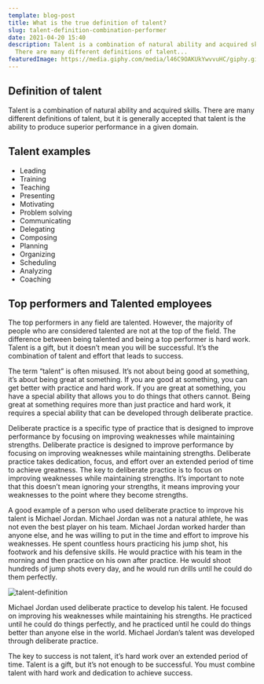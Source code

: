 ```yaml
---
template: blog-post
title: What is the true definition of talent?
slug: talent-definition-combination-performer
date: 2021-04-20 15:40
description: Talent is a combination of natural ability and acquired skills.
  There are many different definitions of talent...
featuredImage: https://media.giphy.com/media/l46C9OAKUkYwvvuHC/giphy.gif
---
```

## Definition of talent

Talent is a combination of natural ability and acquired skills. There are many different definitions of talent, but it is generally accepted that talent is the ability to produce superior performance in a given domain.

## Talent examples

* Leading
* Training
* Teaching
* Presenting
* Motivating
* Problem solving
* Communicating
* Delegating
* Composing
* Planning
* Organizing
* Scheduling
* Analyzing
* Coaching


## Top performers and Talented employees

The top performers in any field are talented. However, the majority of people who are considered talented are not at the top of the field. The difference between being talented and being a top performer is hard work. Talent is a gift, but it doesn’t mean you will be successful. It’s the combination of talent and effort that leads to success.

The term “talent” is often misused. It’s not about being good at something, it’s about being great at something. If you are good at something, you can get better with practice and hard work. If you are great at something, you have a special ability that allows you to do things that others cannot. Being great at something requires more than just practice and hard work, it requires a special ability that can be developed through deliberate practice.

Deliberate practice is a specific type of practice that is designed to improve performance by focusing on improving weaknesses while maintaining strengths. Deliberate practice is designed to improve performance by focusing on improving weaknesses while maintaining strengths. Deliberate practice takes dedication, focus, and effort over an extended period of time to achieve greatness. The key to deliberate practice is to focus on improving weaknesses while maintaining strengths. It’s important to note that this doesn’t mean ignoring your strengths, it means improving your weaknesses to the point where they become strengths.

A good example of a person who used deliberate practice to improve his talent is Michael Jordan. Michael Jordan was not a natural athlete, he was not even the best player on his team. Michael Jordan worked harder than anyone else, and he was willing to put in the time and effort to improve his weaknesses. He spent countless hours practicing his jump shot, his footwork and his defensive skills. He would practice with his team in the morning and then practice on his own after practice. He would shoot hundreds of jump shots every day, and he would run drills until he could do them perfectly.

![talent-definition](https://media.giphy.com/media/lrf5jEbnpVUek/giphy.gif)

Michael Jordan used deliberate practice to develop his talent. He focused on improving his weaknesses while maintaining his strengths. He practiced until he could do things perfectly, and he practiced until he could do things better than anyone else in the world. Michael Jordan’s talent was developed through deliberate practice.

The key to success is not talent, it’s hard work over an extended period of time. Talent is a gift, but it’s not enough to be successful. You must combine talent with hard work and dedication to achieve success.
